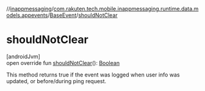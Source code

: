 //[inappmessaging](../../../index.md)/[com.rakuten.tech.mobile.inappmessaging.runtime.data.models.appevents](../index.md)/[BaseEvent](index.md)/[shouldNotClear](should-not-clear.md)

# shouldNotClear

[androidJvm]\
open override fun [shouldNotClear](should-not-clear.md)(): [Boolean](https://kotlinlang.org/api/latest/jvm/stdlib/kotlin/-boolean/index.html)

This method returns true if the event was logged when user info was updated, or before/during ping request.
